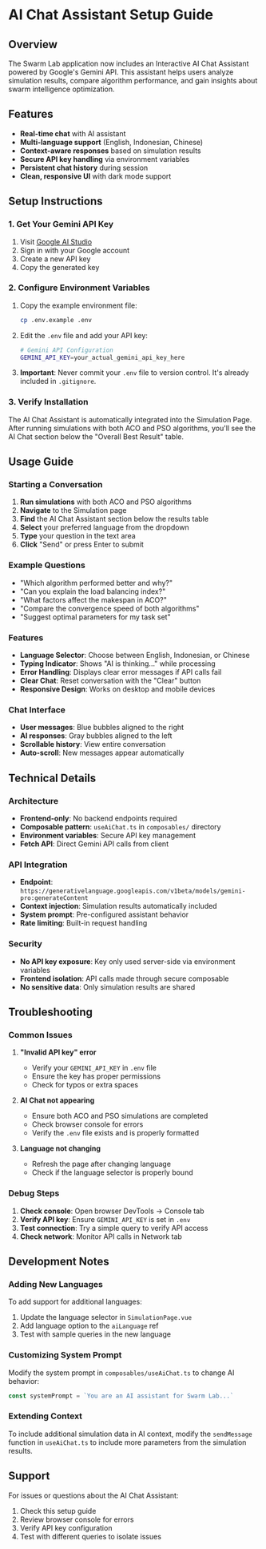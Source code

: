 # AI Chat Assistant Setup Guide

## Overview
The Swarm Lab application now includes an Interactive AI Chat Assistant powered by Google's Gemini API. This assistant helps users analyze simulation results, compare algorithm performance, and gain insights about swarm intelligence optimization.

## Features
- **Real-time chat** with AI assistant
- **Multi-language support** (English, Indonesian, Chinese)
- **Context-aware responses** based on simulation results
- **Secure API key handling** via environment variables
- **Persistent chat history** during session
- **Clean, responsive UI** with dark mode support

## Setup Instructions

### 1. Get Your Gemini API Key
1. Visit [Google AI Studio](https://makersuite.google.com/app/apikey)
2. Sign in with your Google account
3. Create a new API key
4. Copy the generated key

### 2. Configure Environment Variables
1. Copy the example environment file:
   ```bash
   cp .env.example .env
   ```

2. Edit the `.env` file and add your API key:
   ```bash
   # Gemini API Configuration
   GEMINI_API_KEY=your_actual_gemini_api_key_here
   ```

3. **Important**: Never commit your `.env` file to version control. It's already included in `.gitignore`.

### 3. Verify Installation
The AI Chat Assistant is automatically integrated into the Simulation Page. After running simulations with both ACO and PSO algorithms, you'll see the AI Chat section below the "Overall Best Result" table.

## Usage Guide

### Starting a Conversation
1. **Run simulations** with both ACO and PSO algorithms
2. **Navigate** to the Simulation page
3. **Find** the AI Chat Assistant section below the results table
4. **Select** your preferred language from the dropdown
5. **Type** your question in the text area
6. **Click** "Send" or press Enter to submit

### Example Questions
- "Which algorithm performed better and why?"
- "Can you explain the load balancing index?"
- "What factors affect the makespan in ACO?"
- "Compare the convergence speed of both algorithms"
- "Suggest optimal parameters for my task set"

### Features
- **Language Selector**: Choose between English, Indonesian, or Chinese
- **Typing Indicator**: Shows "AI is thinking..." while processing
- **Error Handling**: Displays clear error messages if API calls fail
- **Clear Chat**: Reset conversation with the "Clear" button
- **Responsive Design**: Works on desktop and mobile devices

### Chat Interface
- **User messages**: Blue bubbles aligned to the right
- **AI responses**: Gray bubbles aligned to the left
- **Scrollable history**: View entire conversation
- **Auto-scroll**: New messages appear automatically

## Technical Details

### Architecture
- **Frontend-only**: No backend endpoints required
- **Composable pattern**: `useAiChat.ts` in `composables/` directory
- **Environment variables**: Secure API key management
- **Fetch API**: Direct Gemini API calls from client

### API Integration
- **Endpoint**: `https://generativelanguage.googleapis.com/v1beta/models/gemini-pro:generateContent`
- **Context injection**: Simulation results automatically included
- **System prompt**: Pre-configured assistant behavior
- **Rate limiting**: Built-in request handling

### Security
- **No API key exposure**: Key only used server-side via environment variables
- **Frontend isolation**: API calls made through secure composable
- **No sensitive data**: Only simulation results are shared

## Troubleshooting

### Common Issues

1. **"Invalid API key" error**
   - Verify your `GEMINI_API_KEY` in `.env` file
   - Ensure the key has proper permissions
   - Check for typos or extra spaces

2. **AI Chat not appearing**
   - Ensure both ACO and PSO simulations are completed
   - Check browser console for errors
   - Verify the `.env` file exists and is properly formatted

3. **Language not changing**
   - Refresh the page after changing language
   - Check if the language selector is properly bound

### Debug Steps
1. **Check console**: Open browser DevTools → Console tab
2. **Verify API key**: Ensure `GEMINI_API_KEY` is set in `.env`
3. **Test connection**: Try a simple query to verify API access
4. **Check network**: Monitor API calls in Network tab

## Development Notes

### Adding New Languages
To add support for additional languages:
1. Update the language selector in `SimulationPage.vue`
2. Add language option to the `aiLanguage` ref
3. Test with sample queries in the new language

### Customizing System Prompt
Modify the system prompt in `composables/useAiChat.ts` to change AI behavior:
```typescript
const systemPrompt = `You are an AI assistant for Swarm Lab...`
```

### Extending Context
To include additional simulation data in AI context, modify the `sendMessage` function in `useAiChat.ts` to include more parameters from the simulation results.

## Support
For issues or questions about the AI Chat Assistant:
1. Check this setup guide
2. Review browser console for errors
3. Verify API key configuration
4. Test with different queries to isolate issues